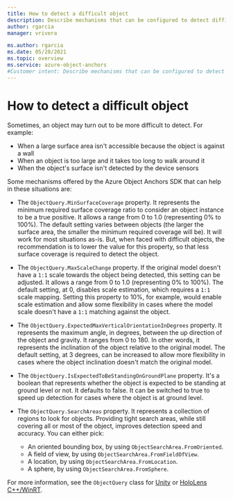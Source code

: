 ```yaml
---
title: How to detect a difficult object
description: Describe mechanisms that can be configured to detect difficult objects.
author: rgarcia
manager: vrivera

ms.author: rgarcia
ms.date: 05/28/2021
ms.topic: overview
ms.service: azure-object-anchors
#Customer intent: Describe mechanisms that can be configured to detect difficult objects.
---
```


# How to detect a difficult object

Sometimes, an object may turn out to be more difficult to detect. For example:

- When a large surface area isn't accessible because the object is against a wall
- When an object is too large and it takes too long to walk around it
- When the object's surface isn't detected by the device sensors

Some mechanisms offered by the Azure Object Anchors SDK that can help in these situations are:

- The `ObjectQuery.MinSurfaceCoverage` property. It represents the minimum required surface coverage ratio to consider an object instance to be a true positive. It allows a range from 0 to 1.0 (representing 0% to 100%). The default setting varies between objects (the larger the surface area, the smaller the minimum required coverage will be). It will work for most situations as-is. But, when faced with difficult objects, the recommendation is to lower the value for this property, so that less surface coverage is required to detect the object.

- The `ObjectQuery.MaxScaleChange` property. If the original model doesn't have a `1:1` scale towards the object being detected, this setting can be adjusted. It allows a range from 0 to 1.0 (representing 0% to 100%). The default setting, at 0, disables scale estimation, which requires a `1:1` scale mapping. Setting this property to 10%, for example, would enable scale estimation and allow some flexibility in cases where the model scale doesn't have a `1:1` matching against the object.

- The `ObjectQuery.ExpectedMaxVerticalOrientationInDegrees` property. It represents the maximum angle, in degrees, between the up direction of the object and gravity. It ranges from 0 to 180. In other words, it represents the inclination of the object relative to the original model. The default setting, at 3 degrees, can be increased to allow more flexibility in cases where the object inclination doesn't match the original model.

- The `ObjectQuery.IsExpectedToBeStandingOnGroundPlane` property. It's a boolean that represents whether the object is expected to be standing at ground level or not. It defaults to false. It can be switched to true to speed up detection for cases where the object is at ground level.

- The `ObjectQuery.SearchAreas` property. It represents a collection of regions to look for objects. Providing tight search areas, while still covering all or most of the object, improves detection speed and accuracy. You can either pick:

  - An oriented bounding box, by using `ObjectSearchArea.FromOriented`.
  - A field of view, by using `ObjectSearchArea.FromFieldOfView`.
  - A location, by using `ObjectSearchArea.FromLocation`.
  - A sphere, by using `ObjectSearchArea.FromSphere`.

For more information, see the `ObjectQuery` class for [Unity](/dotnet/api/microsoft.azure.objectanchors.objectquery) or [HoloLens C++/WinRT](/cpp/api/object-anchors/winrt/objectquery).

